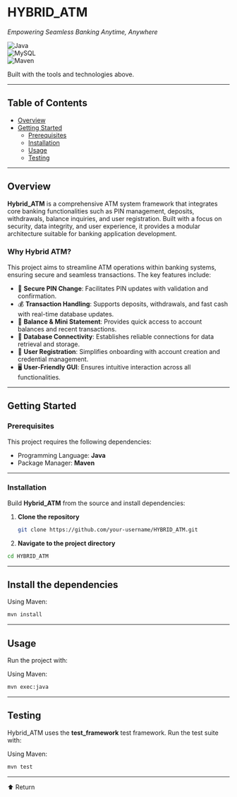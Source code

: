 # HYBRID_ATM  
*Empowering Seamless Banking Anytime, Anywhere*  

![Java](https://img.shields.io/badge/Java-ED8B00?style=for-the-badge&logo=java&logoColor=white)  
![MySQL](https://img.shields.io/badge/MySQL-005C84?style=for-the-badge&logo=mysql&logoColor=white)  
![Maven](https://img.shields.io/badge/Maven-C71A36?style=for-the-badge&logo=apache-maven&logoColor=white)  

Built with the tools and technologies above.  

---

## Table of Contents
- [Overview](#overview)  
- [Getting Started](#getting-started)  
  - [Prerequisites](#prerequisites)  
  - [Installation](#installation)  
  - [Usage](#usage)  
  - [Testing](#testing)  

---

## Overview  

**Hybrid_ATM** is a comprehensive ATM system framework that integrates core banking functionalities such as PIN management, deposits, withdrawals, balance inquiries, and user registration. Built with a focus on security, data integrity, and user experience, it provides a modular architecture suitable for banking application development.  

### Why Hybrid ATM?  
This project aims to streamline ATM operations within banking systems, ensuring secure and seamless transactions. The key features include:  

- 🔑 **Secure PIN Change**: Facilitates PIN updates with validation and confirmation.  
- 💰 **Transaction Handling**: Supports deposits, withdrawals, and fast cash with real-time database updates.  
- 📄 **Balance & Mini Statement**: Provides quick access to account balances and recent transactions.  
- 🔗 **Database Connectivity**: Establishes reliable connections for data retrieval and storage.  
- 👤 **User Registration**: Simplifies onboarding with account creation and credential management.  
- 🖥️ **User-Friendly GUI**: Ensures intuitive interaction across all functionalities.  

---

## Getting Started  

### Prerequisites  
This project requires the following dependencies:  
- Programming Language: **Java**  
- Package Manager: **Maven**  

---

### Installation  

Build **Hybrid_ATM** from the source and install dependencies:  

1. **Clone the repository**  
   ```bash
   git clone https://github.com/your-username/HYBRID_ATM.git

2. **Navigate to the project directory**
  ```bash
  cd HYBRID_ATM
  ````
---

## Install the dependencies

Using Maven:

```bash
mvn install
```

---

## Usage

Run the project with:

Using Maven:

```bash
mvn exec:java
```

---

## Testing

Hybrid\_ATM uses the **test\_framework** test framework. Run the test suite with:

Using Maven:

```bash
mvn test
```

---

⬆️ Return

```

